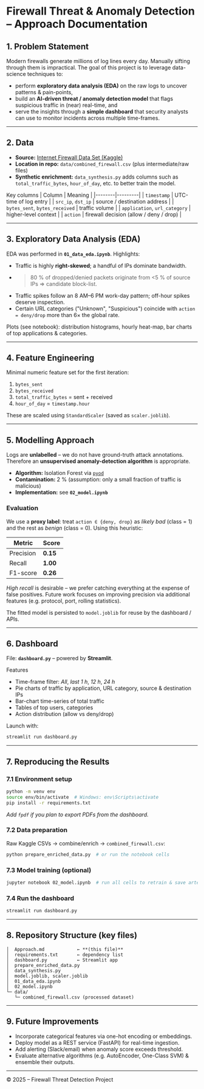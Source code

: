 # Firewall Threat & Anomaly Detection – Approach Documentation

## 1. Problem Statement
Modern firewalls generate millions of log lines every day.  Manually sifting through them is impractical.  The goal of this project is to leverage data-science techniques to:

* perform **exploratory data analysis (EDA)** on the raw logs to uncover patterns & pain-points,
* build an **AI-driven threat / anomaly detection model** that flags suspicious traffic in (near) real-time, and
* serve the insights through a **simple dashboard** that security analysts can use to monitor incidents across multiple time-frames.

---
## 2. Data
* **Source:** [Internet Firewall Data Set (Kaggle)](https://www.kaggle.com/datasets/tunguz/internet-firewall-data-set)
* **Location in repo:** `data/combined_firewall.csv` (plus intermediate/raw files)
* **Synthetic enrichment:** `data_synthesis.py` adds columns such as `total_traffic_bytes`, `hour_of_day`, etc. to better train the model.

Key columns
| Column | Meaning |
|--------|---------|
| `timestamp` | UTC-time of log entry |
| `src_ip`, `dst_ip` | source / destination address |
| `bytes_sent`, `bytes_received` | traffic volume |
| `application`, `url_category` | higher-level context |
| `action` | firewall decision (allow / deny / drop) |

---
## 3. Exploratory Data Analysis (EDA)
EDA was performed in **`01_data_eda.ipynb`**.  Highlights:

* Traffic is highly **right-skewed**; a handful of IPs dominate bandwidth.
* >80 % of dropped/denied packets originate from <5 % of source IPs ⇒ candidate block-list.
* Traffic spikes follow an 8 AM–6 PM work-day pattern; off-hour spikes deserve inspection.
* Certain URL categories ("Unknown", "Suspicious") coincide with `action = deny/drop` more than 6× the global rate.

Plots (see notebook): distribution histograms, hourly heat-map, bar charts of top applications & categories.

---
## 4. Feature Engineering
Minimal numeric feature set for the first iteration:

1. `bytes_sent`
2. `bytes_received`
3. `total_traffic_bytes` = sent + received
4. `hour_of_day` = `timestamp.hour`

These are scaled using `StandardScaler` (saved as `scaler.joblib`).

---
## 5. Modelling Approach
Logs are **unlabelled** – we do not have ground-truth attack annotations.  Therefore an **unsupervised anomaly-detection algorithm** is appropriate.

* **Algorithm:** Isolation Forest via [`pyod`](https://pyod.readthedocs.io/)
* **Contamination:** 2 % (assumption: only a small fraction of traffic is malicious)
* **Implementation:** see **`02_model.ipynb`**

### Evaluation
We use a **proxy label**: treat `action ∈ {deny, drop}` as *likely bad* (class = 1) and the rest as *benign* (class = 0).  Using this heuristic:

| Metric | Score |
|--------|-------|
| Precision | **0.15** |
| Recall    | **1.00** |
| F1-score  | **0.26** |

*High recall* is desirable – we prefer catching everything at the expense of false positives.  Future work focuses on improving precision via additional features (e.g. protocol, port, rolling statistics).

The fitted model is persisted to `model.joblib` for reuse by the dashboard / APIs.

---
## 6. Dashboard
File: **`dashboard.py`** – powered by **Streamlit**.

Features
* Time-frame filter: *All*, *last 1 h*, *12 h*, *24 h*
* Pie charts of traffic by application, URL category, source & destination IPs
* Bar-chart time-series of total traffic
* Tables of top users, categories
* Action distribution (allow vs deny/drop)

Launch with:
```bash
streamlit run dashboard.py
```

---
## 7. Reproducing the Results
### 7.1 Environment setup
```bash
python -m venv env
source env/bin/activate  # Windows: env\Scripts\activate
pip install -r requirements.txt
```
*Add `fpdf` if you plan to export PDFs from the dashboard.*

### 7.2 Data preparation
Raw Kaggle CSVs → combine/enrich → `combined_firewall.csv`:
```bash
python prepare_enriched_data.py  # or run the notebook cells
```
### 7.3 Model training (optional)
```bash
jupyter notebook 02_model.ipynb  # run all cells to retrain & save artefacts
```
### 7.4 Run the dashboard
```bash
streamlit run dashboard.py
```

---
## 8. Repository Structure (key files)
```
│  Approach.md            ← **(this file)**
│  requirements.txt       ← dependency list
│  dashboard.py           ← Streamlit app
│  prepare_enriched_data.py
│  data_synthesis.py
│  model.joblib, scaler.joblib
│  01_data_eda.ipynb
│  02_model.ipynb
└─ data/
   └─ combined_firewall.csv (processed dataset)
```

---
## 9. Future Improvements
* Incorporate categorical features via one-hot encoding or embeddings.
* Deploy model as a REST service (FastAPI) for real-time ingestion.
* Add alerting (Slack/email) when anomaly score exceeds threshold.
* Evaluate alternative algorithms (e.g. AutoEncoder, One-Class SVM) & ensemble their outputs.

---
© 2025 – Firewall Threat Detection Project 